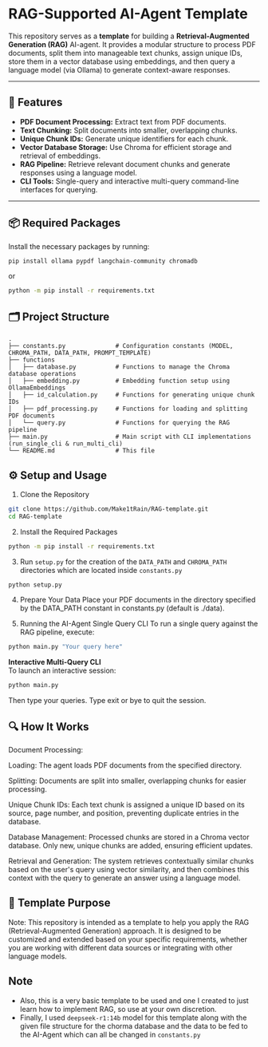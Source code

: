 <!-- # AI-agent-learning

For this project, `ollama` needs to be installed. For this project, we will use the DeepSeek R1 model with 14b parameters. 
To install the model: `ollama run deepseek-r1:14b`.  -->

# RAG-Supported AI-Agent Template

This repository serves as a **template** for building a **Retrieval-Augmented Generation (RAG)** AI-agent. It provides a modular structure to process PDF documents, split them into manageable text chunks, assign unique IDs, store them in a vector database using embeddings, and then query a language model (via Ollama) to generate context-aware responses.

---

## 🚀 Features

- **PDF Document Processing:** Extract text from PDF documents.
- **Text Chunking:** Split documents into smaller, overlapping chunks.
- **Unique Chunk IDs:** Generate unique identifiers for each chunk.
- **Vector Database Storage:** Use Chroma for efficient storage and retrieval of embeddings.
- **RAG Pipeline:** Retrieve relevant document chunks and generate responses using a language model.
- **CLI Tools:** Single-query and interactive multi-query command-line interfaces for querying.

---

## 📦 Required Packages

Install the necessary packages by running:

```bash
pip install ollama pypdf langchain-community chromadb
```
or 
```bash 
python -m pip install -r requirements.txt
```

## 🗂️ Project Structure

```
.
├── constants.py              # Configuration constants (MODEL, CHROMA_PATH, DATA_PATH, PROMPT_TEMPLATE)
├── functions
│   ├── database.py           # Functions to manage the Chroma database operations
│   ├── embedding.py          # Embedding function setup using OllamaEmbeddings
│   ├── id_calculation.py     # Functions for generating unique chunk IDs
│   ├── pdf_processing.py     # Functions for loading and splitting PDF documents
│   └── query.py              # Functions for querying the RAG pipeline
├── main.py                   # Main script with CLI implementations (run_single_cli & run_multi_cli)
└── README.md                 # This file
```

## ⚙️ Setup and Usage
1. Clone the Repository
```bash 
git clone https://github.com/Make1tRain/RAG-template.git
cd RAG-template
```

2. Install the Required Packages
```bash 
python -m pip install -r requirements.txt
```
3. Run `setup.py` for the creation of the `DATA_PATH` and `CHROMA_PATH` directories which are located inside `constants.py`
```bash 
python setup.py
```

4. Prepare Your Data
Place your PDF documents in the directory specified by the DATA_PATH constant in constants.py (default is ./data).

5. Running the AI-Agent
Single Query CLI
To run a single query against the RAG pipeline, execute:
```bash 
python main.py "Your query here"
``` 
**Interactive Multi-Query CLI** \
To launch an interactive session:
```bash 
python main.py
``` 
Then type your queries. Type exit or bye to quit the session.

## 🔍 How It Works
Document Processing:

Loading: The agent loads PDF documents from the specified directory. 

Splitting: Documents are split into smaller, overlapping chunks for easier processing.

Unique Chunk IDs: Each text chunk is assigned a unique ID based on its source, page number, and position, preventing duplicate entries in the database.

Database Management: Processed chunks are stored in a Chroma vector database. Only new, unique chunks are added, ensuring efficient updates.

Retrieval and Generation: The system retrieves contextually similar chunks based on the user's query using vector similarity, and then combines this context with the query to generate an answer using a language model.

## 📝 Template Purpose
Note: This repository is intended as a template to help you apply the RAG (Retrieval-Augmented Generation) approach. It is designed to be customized and extended based on your specific requirements, whether you are working with different data sources or integrating with other language models.

## Note
- Also, this is a very basic template to be used and one I created to just learn how to implement RAG, so use at your own discretion. 
- Finally, I used `deepseek-r1:14b` model for this template along with the given file structure for the chorma database and the data to be fed to the AI-Agent which can all be changed in `constants.py`